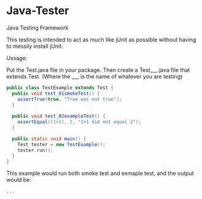 Java-Tester
===========

Java Testing Framework

This testing is intended to act as much like jUnit as possible without having to messily install jUnit.

Ussage:

Put the Test.java file in your package.
Then create a Test___.java file that extends Test. (Where the ___ is the name of whatever you are testing)

```Java
public class TestExample extends Test {
  public void test_01smokeTest() {
    assertTrue(true, "True was not true");
  }
  
  public void test_02exampleTest() {
    assertEqual((1+1), 2, "1+1 did not equal 2");
  }

  public static void main() {
    Test tester = new TestExample();
    tester.run();
  }
}
```

This example would run both smoke test and exmaple test, and the output would be:

```
...
```
